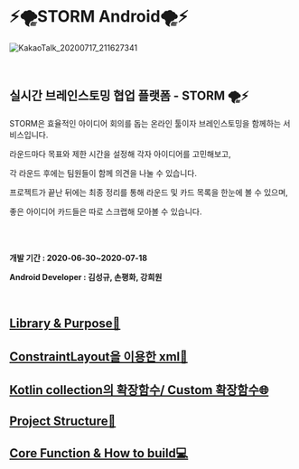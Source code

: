 
# ⚡️🌪STORM Android🌪⚡️


![KakaoTalk_20200717_211627341](https://user-images.githubusercontent.com/56873136/87791082-a7817300-c87c-11ea-919b-9d77ccdaf75e.png)

<br>

## 실시간 브레인스토밍 협업 플랫폼 - STORM 🌪⚡️


STORM은 효율적인 아이디어 회의를 돕는 온라인 툴이자 브레인스토밍을 함께하는 서비스입니다.

라운드마다 목표와 제한 시간을 설정해 각자 아이디어를 고민해보고,

각 라운드 후에는 팀원들이 함께 의견을 나눌 수 있습니다.

프로젝트가 끝난 뒤에는 최종 정리를 통해 라운드 및 카드 목록을 한눈에 볼 수 있으며,

좋은 아이디어 카드들은 따로 스크랩해 모아볼 수 있습니다.

<br><br>

**개발 기간 : 2020-06-30~2020-07-18**

**Android Developer : 김성규, 손평화, 강희원**

<br>

## [Library & Purpose📖](https://github.com/TEAMSTORMERS/STORM_Android/wiki/Library-&-Purpose%F0%9F%93%96)

## [ConstraintLayout을 이용한 xml🔗](https://github.com/TEAMSTORMERS/STORM_Android/wiki/(A-1%ED%95%AD%EB%AA%A9)-ConstraintLayout%EC%9D%84-%EC%9D%B4%EC%9A%A9%ED%95%9C-xml%F0%9F%94%97)

## [Kotlin collection의 확장함수/ Custom 확장함수🌐](https://github.com/TEAMSTORMERS/STORM_Android/wiki/Kotlin%ED%99%95%EC%9E%A5%ED%95%A8%EC%88%98-%EC%82%AC%EC%9A%A9%F0%9F%8C%90)

## [Project Structure📐](https://github.com/TEAMSTORMERS/STORM_Android/wiki/Project-Structure%F0%9F%93%90)

## [Core Function & How to build💻](https://github.com/TEAMSTORMERS/STORM_Android/wiki/(A-3%ED%95%AD%EB%AA%A9)-Core-Function-&-How-to-build%F0%9F%92%BB)
